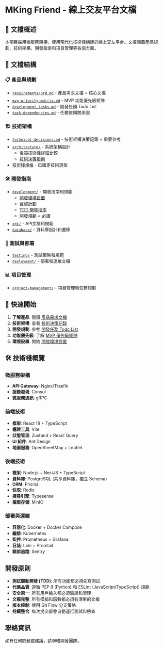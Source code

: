 # MKing Friend - 線上交友平台文檔

## 📖 文檔概述

本項目採用微服務架構，使用現代化技術棧構建的線上交友平台。文檔涵蓋產品規劃、技術架構、開發指南和項目管理等各個方面。

## 📁 文檔結構

### 📋 產品與規劃
- [`requirements/prd.md`](./requirements/prd.md) - 產品需求文檔 ⭐ 核心文檔
- [`mvp-priority-matrix.md`](./mvp-priority-matrix.md) - MVP 功能優先級矩陣
- [`development-tasks.md`](./development-tasks.md) - 開發任務 Todo List
- [`task-dependencies.md`](./task-dependencies.md) - 任務依賴關係圖

### 🏗️ 技術架構
- [`technical-decisions.md`](./technical-decisions.md) - 技術架構決策記錄 ⭐ 重要參考
- [`architecture/`](./architecture/) - 系統架構設計
  - [後端技術棧詳細比較](./architecture/backend-technology-comparison.md)
  - [技術決策指南](./architecture/technology-decision-guide.md)
- [技術棧規格](./TECH_STACK.md) - 已確定技術選型

### 🛠️ 開發指南
- [`development/`](./development/) - 開發指南和規範
  - [開發環境設置](./development/setup.md)
  - [實施計劃](./development/implementation-plan.md)
  - [TDD 開發指南](./development/tdd-guidelines.md)
  - [開發規範](./development/DEVELOPMENT_STANDARDS.md) ⭐ 必讀
- [`api/`](./api/) - API文檔和規範
- [`database/`](./database/) - 資料庫設計和遷移

### 🧪 測試與部署
- [`testing/`](./testing/) - 測試策略和規範
- [`deployment/`](./deployment/) - 部署和運維文檔

### 📊 項目管理
- [`project-management/`](./project-management/) - 項目管理和任務規劃

## 🚀 快速開始

1. **了解產品**: 閱讀 [產品需求文檔](./requirements/prd.md)
2. **技術架構**: 查看 [技術決策記錄](./technical-decisions.md)
3. **開發規劃**: 參考 [開發任務 Todo List](./development-tasks.md)
4. **功能優先級**: 了解 [MVP 優先級矩陣](./mvp-priority-matrix.md)
5. **環境設置**: 開始 [開發環境設置](./development/setup.md)

## 🛠️ 技術棧概覽

### 微服務架構
- **API Gateway**: Nginx/Traefik
- **服務發現**: Consul
- **微服務通訊**: gRPC

### 前端技術
- **框架**: React 18 + TypeScript
- **構建工具**: Vite
- **狀態管理**: Zustand + React Query
- **UI 組件**: Ant Design
- **地圖服務**: OpenStreetMap + Leaflet

### 後端技術
- **框架**: Node.js + NestJS + TypeScript
- **資料庫**: PostgreSQL (共享資料庫，獨立 Schema)
- **ORM**: Prisma
- **快取**: Redis
- **搜尋引擎**: Typesense
- **檔案存儲**: MinIO

### 部署與運維
- **容器化**: Docker + Docker Compose
- **編排**: Kubernetes
- **監控**: Prometheus + Grafana
- **日誌**: Loki + Promtail
- **錯誤追蹤**: Sentry

## 開發原則

- **測試驅動開發 (TDD)**: 所有功能都必須先寫測試
- **代碼品質**: 遵循 PEP 8 (Python) 和 ESLint (JavaScript/TypeScript) 規範
- **安全第一**: 所有用戶輸入都必須驗證和清理
- **文檔完整**: 所有模組和函數都必須有清晰的文檔
- **版本控制**: 使用 Git Flow 分支策略
- **持續整合**: 每次提交都會自動運行測試和檢查

## 聯絡資訊

如有任何問題或建議，請聯絡開發團隊。